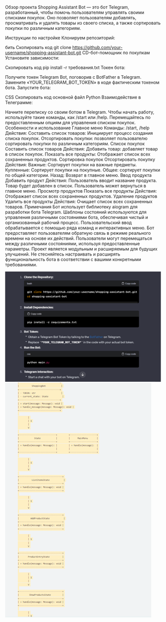Обзор проекта
Shopping Assistant Bot — это бот Telegram, разработанный, чтобы помочь пользователям управлять своими списками покупок. Оно позволяет пользователям добавлять, просматривать и удалять товары из своего списка, а также сортировать покупки по различным категориям.

Инструкции по настройке
Клонируем репозиторий:

бить
Скопировать код
git clone https://github.com/your-username/shopping-assistant-bot.git
CD-бот-помощник по покупкам
Установите зависимости:

Скопировать код
pip install -r требования.txt
Токен бота:

Получите токен Telegram Bot, поговорив с BotFather в Telegram.
Замените «YOUR_TELEGRAM_BOT_TOKEN» в коде фактическим токеном бота.
Запустите бота:

CSS
Скопировать код
основной файл Python
Взаимодействие в Телеграмме:

Начните переписку со своим ботом в Telegram.
Чтобы начать работу, используйте такие команды, как /start или /help.
Перемещайтесь по предоставленным опциям для управления списком покупок.
Особенности и использование
Главное меню
Команды: /start, /help
Действия:
Составить список товаров: Инициирует процесс создания списка покупок.
Отсортировать покупки: позволяет пользователю сортировать покупки по различным категориям.
Список покупок
Составить список товаров
Действия:
Добавить товар: добавляет товар в список покупок.
Показать все продукты: Отображает список всех сохраненных продуктов.
Сортировка покупок
Отсортировать покупку
Действия:
Важные: Сортирует покупки на важные предметы.
Купленные: Сортирует покупки на покупные.
Общее: сортирует покупки по общей категории.
Назад: Возврат в главное меню.
Ввод продукта
Добавить продукт
Действия:
Пользователь вводит название продукта.
Товар будет добавлен в список.
Пользователь может вернуться в главное меню.
Просмотр продуктов
Показать все продукты
Действия:
Отображает список всех сохраненных продуктов.
Удаление продуктов
Удалить все продукты
Действия:
Очищает список всех сохраненных товаров.
Примечания
Бот использует библиотеку aiogram для разработки бота Telegram.
Шаблоны состояний используются для управления различными состояниями бота, обеспечивая чистый и организованный рабочий процесс.
Пользовательский ввод обрабатывается с помощью ряда команд и интерактивных меню.
Бот предоставляет пользователям обратную связь в режиме реального времени на основе их действий.
Пользователи могут перемещаться между различными состояниями, используя предоставленные параметры.
Проект является модульным и расширяемым для будущих улучшений.
Не стесняйтесь настраивать и расширять функциональность бота в соответствии с вашими конкретными требованиями.


![Alt text](image.png)
![Alt text](image-1.png)